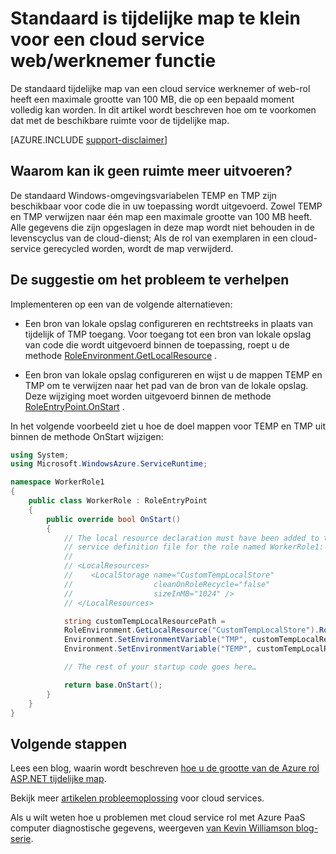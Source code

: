 <properties
   pageTitle="Standaard tijdelijke map is te klein voor een rol | Microsoft Azure"
   description="De rol van een cloud-service heeft een beperkte hoeveelheid ruimte voor de map TEMP. Dit artikel bevat enkele tips voor het vermijden van ruimtegebrek."
   services="cloud-services"
   documentationCenter=""
   authors="simonxjx"
   manager="felixwu"
   editor=""
   tags="top-support-issue"/>
<tags
   ms.service="cloud-services"
   ms.devlang="na"
   ms.topic="article"
   ms.tgt_pltfrm="na"
   ms.workload="tbd"
   ms.date="10/12/2016"
   ms.author="v-six" />

# <a name="default-temp-folder-size-is-too-small-on-a-cloud-service-webworker-role"></a>Standaard is tijdelijke map te klein voor een cloud service web/werknemer functie

De standaard tijdelijke map van een cloud service werknemer of web-rol heeft een maximale grootte van 100 MB, die op een bepaald moment volledig kan worden. In dit artikel wordt beschreven hoe om te voorkomen dat met de beschikbare ruimte voor de tijdelijke map.

[AZURE.INCLUDE [support-disclaimer](../../includes/support-disclaimer.md)]

## <a name="why-do-i-run-out-of-space"></a>Waarom kan ik geen ruimte meer uitvoeren?

De standaard Windows-omgevingsvariabelen TEMP en TMP zijn beschikbaar voor code die in uw toepassing wordt uitgevoerd. Zowel TEMP en TMP verwijzen naar één map een maximale grootte van 100 MB heeft. Alle gegevens die zijn opgeslagen in deze map wordt niet behouden in de levenscyclus van de cloud-dienst; Als de rol van exemplaren in een cloud-service gerecycled worden, wordt de map verwijderd.

## <a name="suggestion-to-fix-the-problem"></a>De suggestie om het probleem te verhelpen

Implementeren op een van de volgende alternatieven:

- Een bron van lokale opslag configureren en rechtstreeks in plaats van tijdelijk of TMP toegang. Voor toegang tot een bron van lokale opslag van code die wordt uitgevoerd binnen de toepassing, roept u de methode [RoleEnvironment.GetLocalResource](https://msdn.microsoft.com/library/microsoft.windowsazure.serviceruntime.roleenvironment.getlocalresource.aspx) . 

- Een bron van lokale opslag configureren en wijst u de mappen TEMP en TMP om te verwijzen naar het pad van de bron van de lokale opslag. Deze wijziging moet worden uitgevoerd binnen de methode [RoleEntryPoint.OnStart](https://msdn.microsoft.com/library/microsoft.windowsazure.serviceruntime.roleentrypoint.onstart.aspx) .

In het volgende voorbeeld ziet u hoe de doel mappen voor TEMP en TMP uit binnen de methode OnStart wijzigen:


```csharp
using System;
using Microsoft.WindowsAzure.ServiceRuntime;

namespace WorkerRole1
{
    public class WorkerRole : RoleEntryPoint
    {
        public override bool OnStart()
        {
            // The local resource declaration must have been added to the
            // service definition file for the role named WorkerRole1:
            //
            // <LocalResources>
            //    <LocalStorage name="CustomTempLocalStore"
            //                  cleanOnRoleRecycle="false"
            //                  sizeInMB="1024" />
            // </LocalResources>

            string customTempLocalResourcePath =
            RoleEnvironment.GetLocalResource("CustomTempLocalStore").RootPath;
            Environment.SetEnvironmentVariable("TMP", customTempLocalResourcePath);
            Environment.SetEnvironmentVariable("TEMP", customTempLocalResourcePath);

            // The rest of your startup code goes here…

            return base.OnStart();
        }
    }
}
```

## <a name="next-steps"></a>Volgende stappen

Lees een blog, waarin wordt beschreven [hoe u de grootte van de Azure rol ASP.NET tijdelijke map](http://blogs.msdn.com/b/kwill/archive/2011/07/18/how-to-increase-the-size-of-the-windows-azure-web-role-asp-net-temporary-folder.aspx).

Bekijk meer [artikelen probleemoplossing](/?tag=top-support-issue&product=cloud-services) voor cloud services.

Als u wilt weten hoe u problemen met cloud service rol met Azure PaaS computer diagnostische gegevens, weergeven [van Kevin Williamson blog-serie](http://blogs.msdn.com/b/kwill/archive/2013/08/09/windows-azure-paas-compute-diagnostics-data.aspx).
